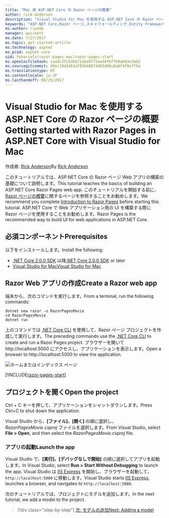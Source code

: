 ```yaml
---
title: "Mac 用 ASP.NET Core の Razor ページの概要"
author: rick-anderson
description: "Visual Studio for Mac を使用する ASP.NET Core の Razor ページの概要"
keywords: "ASP.NET Core,Razor ページ,スキャフォールディング,Entity Framework Core,EF,EF Core,データベース,mac,macOS,Visual Studio for Mac"
ms.author: riande
manager: wpickett
ms.date: 7/27/2017
ms.topic: get-started-article
ms.technology: aspnet
ms.prod: aspnet-core
uid: tutorials/razor-pages-mac/razor-pages-start
ms.openlocfilehash: caadc3fcb3bb71abe0773aed4f6ff60a043e3a02
ms.sourcegitcommit: d9ec19e5452af83648074db5d96c0a0f4f9e7f9a
ms.translationtype: HT
ms.contentlocale: ja-JP
ms.lasthandoff: 08/29/2017
---
```

# <a name="getting-started-with-razor-pages-in-aspnet-core-with-visual-studio-for-mac"></a><span data-ttu-id="25b6c-104">Visual Studio for Mac を使用する ASP.NET Core の Razor ページの概要</span><span class="sxs-lookup"><span data-stu-id="25b6c-104">Getting started with Razor Pages in ASP.NET Core with Visual Studio for Mac</span></span>

<span data-ttu-id="25b6c-105">作成者: [Rick Anderson](https://twitter.com/RickAndMSFT)</span><span class="sxs-lookup"><span data-stu-id="25b6c-105">By [Rick Anderson](https://twitter.com/RickAndMSFT)</span></span>

<span data-ttu-id="25b6c-106">このチュートリアルでは、ASP.NET Core の Razor ページ Web アプリの構築の基礎について説明します。</span><span class="sxs-lookup"><span data-stu-id="25b6c-106">This tutorial teaches the basics of building an ASP.NET Core Razor Pages web app.</span></span> <span data-ttu-id="25b6c-107">このチュートリアルを開始する前に、[Razor ページの概要](xref:mvc/razor-pages/index)に関するページを参照することをお勧めします。</span><span class="sxs-lookup"><span data-stu-id="25b6c-107">We recommend you complete [Introduction to Razor Pages](xref:mvc/razor-pages/index) before starting this tutorial.</span></span> <span data-ttu-id="25b6c-108">ASP.NET Core で Web アプリケーション用の UI を構築する際に Razor ページを使用することをお勧めします。</span><span class="sxs-lookup"><span data-stu-id="25b6c-108">Razor Pages is the recommended way to build UI for web applications in ASP.NET Core.</span></span>

## <a name="prerequisites"></a><span data-ttu-id="25b6c-109">必須コンポーネント</span><span class="sxs-lookup"><span data-stu-id="25b6c-109">Prerequisites</span></span>

<span data-ttu-id="25b6c-110">以下をインストールします。</span><span class="sxs-lookup"><span data-stu-id="25b6c-110">Install the following:</span></span>

* <span data-ttu-id="25b6c-111">[.NET Core 2.0.0 SDK](https://dot.net/core) 以降</span><span class="sxs-lookup"><span data-stu-id="25b6c-111">[.NET Core 2.0.0 SDK](https://dot.net/core) or later</span></span>
* [<span data-ttu-id="25b6c-112">Visual Studio for Mac</span><span class="sxs-lookup"><span data-stu-id="25b6c-112">Visual Studio for Mac</span></span>](https://www.visualstudio.com/vs/visual-studio-mac/)

## <a name="create-a-razor-web-app"></a><span data-ttu-id="25b6c-113">Razor Web アプリの作成</span><span class="sxs-lookup"><span data-stu-id="25b6c-113">Create a Razor web app</span></span>

<span data-ttu-id="25b6c-114">端末から、次のコマンドを実行します。</span><span class="sxs-lookup"><span data-stu-id="25b6c-114">From a terminal, run the following commands:</span></span>

```console
dotnet new razor -o RazorPagesMovie
cd RazorPagesMovie
dotnet run
```

<span data-ttu-id="25b6c-115">上のコマンドでは [.NET Core CLI](https://docs.microsoft.com/dotnet/core/tools/dotnet) を使用して、Razor ページ プロジェクトを作成して実行します。</span><span class="sxs-lookup"><span data-stu-id="25b6c-115">The preceding commands use the [.NET Core CLI](https://docs.microsoft.com/dotnet/core/tools/dotnet) to create and run a Razor Pages project.</span></span> <span data-ttu-id="25b6c-116">ブラウザーを開いて http://localhost:5000 にアクセスし、アプリケーションを表示します。</span><span class="sxs-lookup"><span data-stu-id="25b6c-116">Open a browser to http://localhost:5000 to view the application.</span></span>

![ホームまたはインデックス ページ](../razor-pages/razor-pages-start/_static/home.png)

[!INCLUDE[razor-pages-start](../../includes/RP/razor-pages-start.md)]

## <a name="open-the-project"></a><span data-ttu-id="25b6c-118">プロジェクトを開く</span><span class="sxs-lookup"><span data-stu-id="25b6c-118">Open the project</span></span>

<span data-ttu-id="25b6c-119">Ctrl + C キーを押して、アプリケーションをシャットダウンします。</span><span class="sxs-lookup"><span data-stu-id="25b6c-119">Press Ctrl+C to shut down the application.</span></span>

<span data-ttu-id="25b6c-120">Visual Studio から、**[ファイル]、[開く]** の順に選択し、*RazorPagesMovie.csproj* ファイルを選択します。</span><span class="sxs-lookup"><span data-stu-id="25b6c-120">From Visual Studio, select **File > Open**, and then select the *RazorPagesMovie.csproj* file.</span></span>

### <a name="launch-the-app"></a><span data-ttu-id="25b6c-121">アプリの起動</span><span class="sxs-lookup"><span data-stu-id="25b6c-121">Launch the app</span></span>

<span data-ttu-id="25b6c-122">Visual Studio で、**[実行]、[デバッグなしで開始]** の順に選択してアプリを起動します。</span><span class="sxs-lookup"><span data-stu-id="25b6c-122">In Visual Studio, select **Run > Start Without Debugging** to launch the app.</span></span> <span data-ttu-id="25b6c-123">Visual Studio は [IIS Express](http://www.iis.net/learn/extensions/introduction-to-iis-express/iis-express-overview) を開始し、ブラウザーを起動して、`http://localhost:5000` に移動します。</span><span class="sxs-lookup"><span data-stu-id="25b6c-123">Visual Studio starts [IIS Express](http://www.iis.net/learn/extensions/introduction-to-iis-express/iis-express-overview), launches a browser, and navigates to `http://localhost:5000`.</span></span>

<span data-ttu-id="25b6c-124">次のチュートリアルでは、プロジェクトにモデルを追加します。</span><span class="sxs-lookup"><span data-stu-id="25b6c-124">In the next tutorial, we add a model to the project.</span></span>

>[!div class="step-by-step"]
[<span data-ttu-id="25b6c-125">次: モデルの追加</span><span class="sxs-lookup"><span data-stu-id="25b6c-125">Next: Adding a model</span></span>](xref:tutorials/razor-pages-mac/model)
